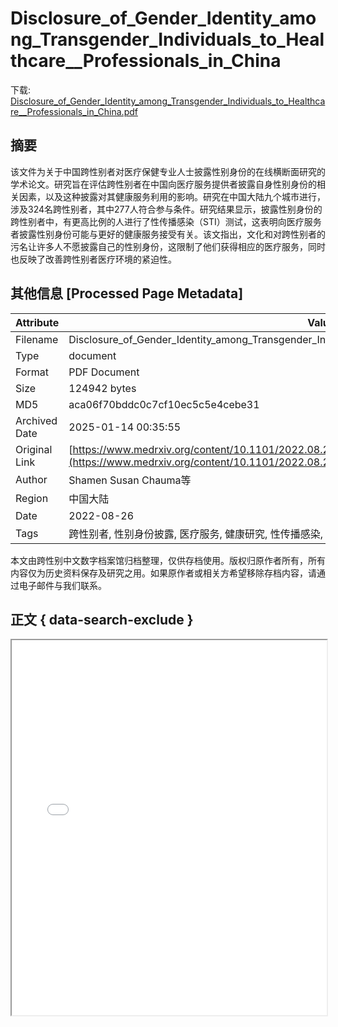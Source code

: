 # Disclosure_of_Gender_Identity_among_Transgender_Individuals_to_Healthcare__Professionals_in_China

<!-- tcd_download_link -->
下载: [Disclosure_of_Gender_Identity_among_Transgender_Individuals_to_Healthcare__Professionals_in_China.pdf](Disclosure_of_Gender_Identity_among_Transgender_Individuals_to_Healthcare__Professionals_in_China.pdf)
<!-- tcd_download_link_end -->

## 摘要

<!-- tcd_abstract -->
该文件为关于中国跨性别者对医疗保健专业人士披露性别身份的在线横断面研究的学术论文。研究旨在评估跨性别者在中国向医疗服务提供者披露自身性别身份的相关因素，以及这种披露对其健康服务利用的影响。研究在中国大陆九个城市进行，涉及324名跨性别者，其中277人符合参与条件。研究结果显示，披露性别身份的跨性别者中，有更高比例的人进行了性传播感染（STI）测试，这表明向医疗服务者披露性别身份可能与更好的健康服务接受有关。该文指出，文化和对跨性别者的污名让许多人不愿披露自己的性别身份，这限制了他们获得相应的医疗服务，同时也反映了改善跨性别者医疗环境的紧迫性。

<!-- tcd_abstract_end -->

## 其他信息 [Processed Page Metadata]

| Attribute       | Value                                  |
|-----------------|----------------------------------------|
| Filename        | Disclosure_of_Gender_Identity_among_Transgender_Individuals_to_Healthcare__Professionals_in_China.pdf                             |
| Type            | document                                 |
| Format          | PDF Document                               |
| Size            | 124942 bytes                           |
| MD5             | aca06f70bddc0c7cf10ec5c5e4cebe31                                  |
| Archived Date   | 2025-01-14 00:35:55                             |
| Original Link   | [https://www.medrxiv.org/content/10.1101/2022.08.26.22279241v1.full.pdf](https://www.medrxiv.org/content/10.1101/2022.08.26.22279241v1.full.pdf)                         |
| Author          | Shamen Susan Chauma等                               |
| Region          | 中国大陆                               |
| Date            | 2022-08-26                                 |
| Tags            | 跨性别者, 性别身份披露, 医疗服务, 健康研究, 性传播感染, 社会污名, 跨性别医疗环境                                 |

本文由跨性别中文数字档案馆归档整理，仅供存档使用。版权归原作者所有，所有内容仅为历史资料保存及研究之用。如果原作者或相关方希望移除存档内容，请通过电子邮件与我们联系。

## 正文 { data-search-exclude }

<!-- tcd_main_text -->
<iframe src="../Disclosure_of_Gender_Identity_among_Transgender_Individuals_to_Healthcare__Professionals_in_China.pdf" width="100%" height="600px">
    <p>无法显示PDF，请下载查看。</p>
</iframe>
<!-- tcd_main_text_end -->

